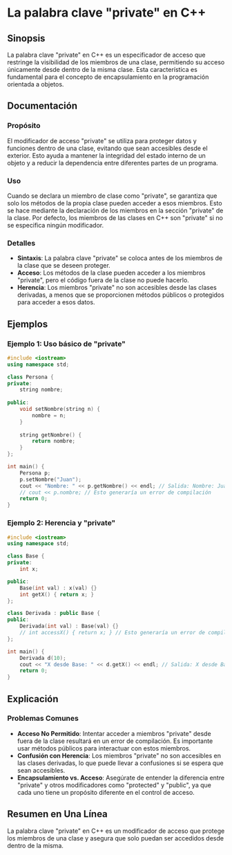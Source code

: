 <!--
Meta Description: # La palabra clave "private" en C++ ## Sinopsis La palabra clave "private" en C++ es un especificador de acceso que restringe la visibilidad de los mi...
Meta Keywords: private, miembros, clase, que, los
-->

# La palabra clave "private" en C++

## Sinopsis
La palabra clave "private" en C++ es un especificador de acceso que restringe la visibilidad de los miembros de una clase, permitiendo su acceso únicamente desde dentro de la misma clase. Esta característica es fundamental para el concepto de encapsulamiento en la programación orientada a objetos.

## Documentación
### Propósito
El modificador de acceso "private" se utiliza para proteger datos y funciones dentro de una clase, evitando que sean accesibles desde el exterior. Esto ayuda a mantener la integridad del estado interno de un objeto y a reducir la dependencia entre diferentes partes de un programa.

### Uso
Cuando se declara un miembro de clase como "private", se garantiza que solo los métodos de la propia clase pueden acceder a esos miembros. Esto se hace mediante la declaración de los miembros en la sección "private" de la clase. Por defecto, los miembros de las clases en C++ son "private" si no se especifica ningún modificador.

### Detalles
- **Sintaxis**: La palabra clave "private" se coloca antes de los miembros de la clase que se deseen proteger.
- **Acceso**: Los métodos de la clase pueden acceder a los miembros "private", pero el código fuera de la clase no puede hacerlo.
- **Herencia**: Los miembros "private" no son accesibles desde las clases derivadas, a menos que se proporcionen métodos públicos o protegidos para acceder a esos datos.

## Ejemplos
### Ejemplo 1: Uso básico de "private"
```cpp
#include <iostream>
using namespace std;

class Persona {
private:
    string nombre;
    
public:
    void setNombre(string n) {
        nombre = n;
    }
    
    string getNombre() {
        return nombre;
    }
};

int main() {
    Persona p;
    p.setNombre("Juan");
    cout << "Nombre: " << p.getNombre() << endl; // Salida: Nombre: Juan
    // cout << p.nombre; // Esto generaría un error de compilación
    return 0;
}
```

### Ejemplo 2: Herencia y "private"
```cpp
#include <iostream>
using namespace std;

class Base {
private:
    int x;

public:
    Base(int val) : x(val) {}
    int getX() { return x; }
};

class Derivada : public Base {
public:
    Derivada(int val) : Base(val) {}
    // int accessX() { return x; } // Esto generaría un error de compilación
};

int main() {
    Derivada d(10);
    cout << "X desde Base: " << d.getX() << endl; // Salida: X desde Base: 10
    return 0;
}
```

## Explicación
### Problemas Comunes
- **Acceso No Permitido**: Intentar acceder a miembros "private" desde fuera de la clase resultará en un error de compilación. Es importante usar métodos públicos para interactuar con estos miembros.
- **Confusión con Herencia**: Los miembros "private" no son accesibles en las clases derivadas, lo que puede llevar a confusiones si se espera que sean accesibles.
- **Encapsulamiento vs. Acceso**: Asegúrate de entender la diferencia entre "private" y otros modificadores como "protected" y "public", ya que cada uno tiene un propósito diferente en el control de acceso.

## Resumen en Una Línea
La palabra clave "private" en C++ es un modificador de acceso que protege los miembros de una clase y asegura que solo puedan ser accedidos desde dentro de la misma.